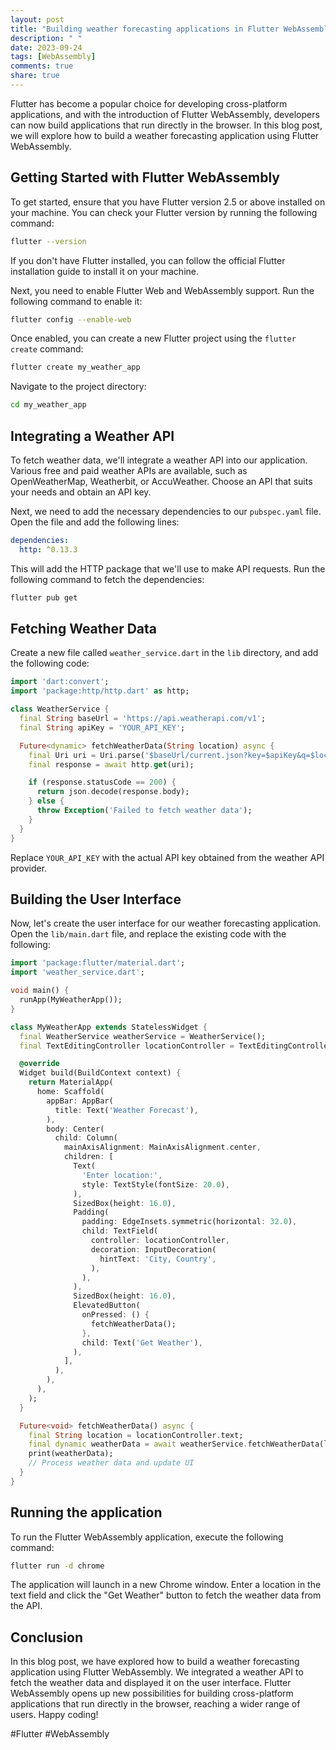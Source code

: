 ```yaml
---
layout: post
title: "Building weather forecasting applications in Flutter WebAssembly"
description: " "
date: 2023-09-24
tags: [WebAssembly]
comments: true
share: true
---
```


Flutter has become a popular choice for developing cross-platform applications, and with the introduction of Flutter WebAssembly, developers can now build applications that run directly in the browser. In this blog post, we will explore how to build a weather forecasting application using Flutter WebAssembly.

## Getting Started with Flutter WebAssembly

To get started, ensure that you have Flutter version 2.5 or above installed on your machine. You can check your Flutter version by running the following command:

```bash
flutter --version
```

If you don't have Flutter installed, you can follow the official Flutter installation guide to install it on your machine.

Next, you need to enable Flutter Web and WebAssembly support. Run the following command to enable it:

```bash
flutter config --enable-web
```

Once enabled, you can create a new Flutter project using the `flutter create` command:

```bash
flutter create my_weather_app
```

Navigate to the project directory:

```bash
cd my_weather_app
```

## Integrating a Weather API

To fetch weather data, we'll integrate a weather API into our application. Various free and paid weather APIs are available, such as OpenWeatherMap, Weatherbit, or AccuWeather. Choose an API that suits your needs and obtain an API key.

Next, we need to add the necessary dependencies to our `pubspec.yaml` file. Open the file and add the following lines:

```yaml
dependencies:
  http: ^0.13.3
```

This will add the HTTP package that we'll use to make API requests. Run the following command to fetch the dependencies:

```bash
flutter pub get
```

## Fetching Weather Data

Create a new file called `weather_service.dart` in the `lib` directory, and add the following code:

```dart
import 'dart:convert';
import 'package:http/http.dart' as http;

class WeatherService {
  final String baseUrl = 'https://api.weatherapi.com/v1';
  final String apiKey = 'YOUR_API_KEY';

  Future<dynamic> fetchWeatherData(String location) async {
    final Uri uri = Uri.parse('$baseUrl/current.json?key=$apiKey&q=$location');
    final response = await http.get(uri);

    if (response.statusCode == 200) {
      return json.decode(response.body);
    } else {
      throw Exception('Failed to fetch weather data');
    }
  }
}
```

Replace `YOUR_API_KEY` with the actual API key obtained from the weather API provider.

## Building the User Interface

Now, let's create the user interface for our weather forecasting application. Open the `lib/main.dart` file, and replace the existing code with the following:

```dart
import 'package:flutter/material.dart';
import 'weather_service.dart';

void main() {
  runApp(MyWeatherApp());
}

class MyWeatherApp extends StatelessWidget {
  final WeatherService weatherService = WeatherService();
  final TextEditingController locationController = TextEditingController();

  @override
  Widget build(BuildContext context) {
    return MaterialApp(
      home: Scaffold(
        appBar: AppBar(
          title: Text('Weather Forecast'),
        ),
        body: Center(
          child: Column(
            mainAxisAlignment: MainAxisAlignment.center,
            children: [
              Text(
                'Enter location:',
                style: TextStyle(fontSize: 20.0),
              ),
              SizedBox(height: 16.0),
              Padding(
                padding: EdgeInsets.symmetric(horizontal: 32.0),
                child: TextField(
                  controller: locationController,
                  decoration: InputDecoration(
                    hintText: 'City, Country',
                  ),
                ),
              ),
              SizedBox(height: 16.0),
              ElevatedButton(
                onPressed: () {
                  fetchWeatherData();
                },
                child: Text('Get Weather'),
              ),
            ],
          ),
        ),
      ),
    );
  }

  Future<void> fetchWeatherData() async {
    final String location = locationController.text;
    final dynamic weatherData = await weatherService.fetchWeatherData(location);
    print(weatherData);
    // Process weather data and update UI
  }
}
```

## Running the application

To run the Flutter WebAssembly application, execute the following command:

```bash
flutter run -d chrome
```

The application will launch in a new Chrome window. Enter a location in the text field and click the "Get Weather" button to fetch the weather data from the API.

## Conclusion

In this blog post, we have explored how to build a weather forecasting application using Flutter WebAssembly. We integrated a weather API to fetch the weather data and displayed it on the user interface. Flutter WebAssembly opens up new possibilities for building cross-platform applications that run directly in the browser, reaching a wider range of users. Happy coding!

#Flutter #WebAssembly